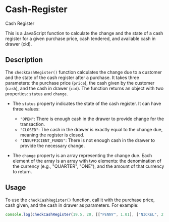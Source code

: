 # Cash-Register
Cash Register

This is a JavaScript function to calculate the change and the state of a cash register for a given purchase price, cash tendered, and available cash in drawer (cid).

## Description

The `checkCashRegister()` function calculates the change due to a customer and the state of the cash register after a purchase. It takes three parameters: the purchase price (`price`), the cash given by the customer (`cash`), and the cash in drawer (`cid`). The function returns an object with two properties: `status` and `change`.

- The `status` property indicates the state of the cash register. It can have three values:
  - `"OPEN"`: There is enough cash in the drawer to provide change for the transaction.
  - `"CLOSED"`: The cash in the drawer is exactly equal to the change due, meaning the register is closed.
  - `"INSUFFICIENT_FUNDS"`: There is not enough cash in the drawer to provide the necessary change.

- The `change` property is an array representing the change due. Each element of the array is an array with two elements: the denomination of the currency (e.g., "QUARTER", "ONE"), and the amount of that currency to return.

## Usage

To use the `checkCashRegister()` function, call it with the purchase price, cash given, and the cash in drawer as parameters. For example:

```javascript
console.log(checkCashRegister(19.5, 20, [["PENNY", 1.01], ["NICKEL", 2.05], ["DIME", 3.1], ["QUARTER", 4.25], ["ONE", 90], ["FIVE", 55], ["TEN", 20], ["TWENTY", 60], ["ONE HUNDRED", 100]]));

